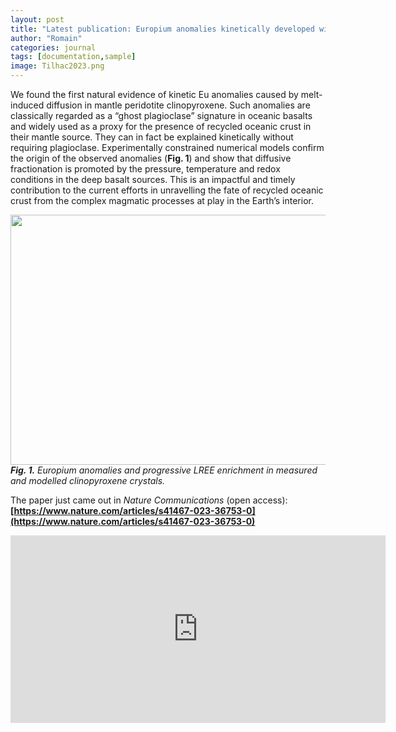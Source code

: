 ```yaml
---
layout: post
title: "Latest publication: Europium anomalies kinetically developed without plagioclase"
author: "Romain"
categories: journal
tags: [documentation,sample]
image: Tilhac2023.png
---
```


We found the first natural evidence of kinetic Eu anomalies caused by melt-induced diffusion in mantle peridotite clinopyroxene. Such anomalies are classically regarded as a “ghost plagioclase” signature in oceanic basalts and widely used as a proxy for the presence of recycled oceanic crust in their mantle source. They can in fact be explained kinetically without requiring plagioclase.
Experimentally constrained numerical models confirm the origin of the observed anomalies (**Fig. 1**) and show that diffusive fractionation is promoted by the pressure, temperature and redox conditions in the deep basalt sources. This is an impactful and timely contribution to the current efforts in unravelling the fate of recycled oceanic crust from the complex magmatic processes at play in the Earth’s interior.

<img
  src="{{ site.github.url }}/assets/img/Tilhac2023_Fig1.png"
  style="width: 600px; height: 400px; object-fit: contain;"
/>
***Fig. 1.** Europium anomalies and progressive LREE enrichment in measured and modelled clinopyroxene crystals.*

The paper just came out in *Nature Communications* (open access):
**[https://www.nature.com/articles/s41467-023-36753-0](https://www.nature.com/articles/s41467-023-36753-0)**

<iframe src="https://www.nature.com/articles/s41467-023-36753-0.pdf" style="border:none;"  width="600" height="300"></iframe>

